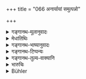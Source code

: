 +++
title = "066 अनार्यायां समुत्पन्नो"

+++

<details><summary>गङ्गानथ-मूलानुवादः</summary>

(question).—If a child is somehow born to a Brāhmaṇa from a non-Aryan woman, and another is born to a non-Aryan from a Brāhmaṇa woman,—with which of these would the ‘superiority’ lie?—(66)
</details>

<details><summary>मेधातिथिः</summary>

[^१४८]:
     J: kasya cid

किंशब्दः क्षेपे । यदि बीजप्राधान्याद् धीनजातीयासु जाता मातृजातेर् उत्कृष्टाः क्रमेण पितृजातितां प्राप्नुवन्ति, इदं तर्हि क्षेत्रप्राधान्ये ऽपि द्रष्टव्यम्, यथा क्षेत्रजः पुत्रः । अतश् च यथा **अनार्यायां** शूद्रायां **ब्राह्मणाज्** जत उत्कृष्टो भवति, **यदृच्छया** यथा कथंचिद् अनूढायाम् अपि, एवं **ब्राह्मण्याम् अनार्याच्** छूद्रात् क्षेत्रप्राधान्येन **श्रेयस्त्वम्** । यथोक्तम् "क्वचित् बीनं क्वचिद् योनिः" (म्ध् ९.३४) इति ॥ १०.६६ ॥
</details>

<details><summary>गङ्गानथ-भाष्यानुवादः</summary>

‘*Which*’—denotes question.

If the ‘seed’ forms the more important factor, the children born from mothers of lower castes gradually attain the higher caste of the father; and the same principle might be applied to the case of the ‘soil’ being regarded as the more important factor. So that, just as the child born to the Brāhmaṇa father from a ‘Non-Aryan,’—*i.e., Śūdra*—mother—‘*some-how*’—*i.e*., even when the woman is not his married wife,—would attain the higher caste—so also ‘*the child born to a non-Aryan from the Brāhmaṇa woman*’ would attain the higher caste, on the ground of the ‘soil’ being the more important factor;—it having been declared (under 9.34) that ‘predominance attaches sometimes to the
*seed* and sometimes to the *soil*’— (66)
</details>

<details><summary>गङ्गानथ-टिप्पन्यः</summary>

‘*Anāryāyām*’—‘A Śūdra female’ (Medhātithi, Govindarāja, Kullūka,
Rāghavānanda and Nandana);—‘the daughter of a Vrātya and the like’
(Nārāyaṇa).

‘*Yadṛcchayā*’—‘By chance, *i.e*. even on an unmarried one’ (Medhātithi
and Govindarāja);—‘unknowingly’ (Nārāyaṇa).
</details>

<details><summary>गङ्गानथ-तुल्य-वाक्यानि</summary>

**(verses 10.66-73)  
**

[\[See texts under 9.33 *et
seq*.\]]
</details>

<details><summary>भारुचिः</summary>

अनार्यतो वा ब्राह्मण्यां स्रेयस्ताम् अनार्यायां शूद्रायां समुत्पन्नो ब्राह्मणात् तु **यदृच्छया** अप्य् अनूढायां किं पुनर् ऊढायाम् । यथा न गर्ह्यत्वं प्रशस्तश् च केवलशूद्रवैश्यक्षत्रियजातेभ्यो भवति, एवं ब्राह्मण्यां अप्य् अनार्याच् छूद्राज् जातस्यागर्ह्यत्वं पारशववत् प्राप्नोति, क्षेत्रप्राधान्यात्, स्रेयस्त्वं चास्य क्षत्रियावैश्यजाताभ्यां प्राप्नोति क्षेत्रसामर्थ्यात् । तथा च क्षेत्रजाताः सुता उपदिष्टाः शास्त्रत इति बीजप्राधान्याक्षेपाभिप्रायो ऽयं श्लोको वेदितव्यः । न संशयप्रश्नाख्यः । यथा न केचिद् आहुः । क्वचिद् बीजं क्वचिद् योनिर् इति बीजयोन्योः प्राधान्यानवस्थानात् संमोह इव जायत इति । एवं च सति बीजप्राधान्यप्रकरणम् अनुगृहीतं भवति । अस्योत्तरम् ॥ १०.६६ ॥
</details>

<details><summary>Bühler</summary>

066	If (a doubt) should arise, with whom the preeminence (is, whether) with him whom an Aryan by chance begot on a non-Aryan female, or (with the son) of a Brahmana woman by a non-Aryan,
</details>

